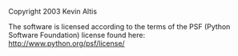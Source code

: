Copyright 2003 Kevin Altis

The software is licensed according to the terms of the PSF (Python Software Foundation) license found here: http://www.python.org/psf/license/